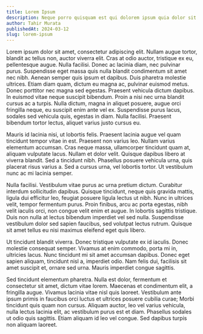 ```yaml
---
title: Lorem Ipsum
description: Neque porro quisquam est qui dolorem ipsum quia dolor sit amet, consectetur, adipisci velit...
author: Tahir Murata
publishedAt: 2024-03-12
slug: lorem-ipsum
---
```


Lorem ipsum dolor sit amet, consectetur adipiscing elit. Nullam augue tortor, blandit ac tellus non, auctor viverra elit. Cras at odio auctor, tristique ex eu, pellentesque augue. Nulla facilisi. Donec ac lacinia diam, nec pulvinar purus. Suspendisse eget massa quis nulla blandit condimentum sit amet nec nibh. Aenean semper quis ipsum et dapibus. Duis pharetra molestie ultrices. Etiam diam quam, dictum eu magna ac, pulvinar euismod metus. Donec porttitor nec magna sed egestas. Praesent vehicula dictum dapibus. In euismod vitae neque suscipit bibendum. Proin a nisi nec urna blandit cursus ac a turpis. Nulla dictum, magna in aliquet posuere, augue orci fringilla neque, eu suscipit enim ante vel ex. Suspendisse purus lacus, sodales sed vehicula quis, egestas in diam. Nulla facilisi. Praesent bibendum tortor lectus, aliquet varius justo cursus eu.

Mauris id lacinia nisi, ut lobortis felis. Praesent lacinia augue vel quam tincidunt tempor vitae in est. Praesent non varius leo. Nullam varius elementum accumsan. Cras neque massa, ullamcorper tincidunt quam at, aliquam vulputate lacus. Nullam et dolor velit. Quisque dapibus libero at viverra blandit. Sed a tincidunt nibh. Phasellus posuere vehicula urna, quis placerat risus varius a. Sed a cursus urna, vel lobortis tortor. Ut vestibulum nunc ac mi lacinia semper.

Nulla facilisi. Vestibulum vitae purus ac urna pretium dictum. Curabitur interdum sollicitudin dapibus. Quisque tincidunt, neque quis gravida mattis, ligula dui efficitur leo, feugiat posuere ligula lectus ut nibh. Nunc in ultrices velit, tempor fermentum purus. Proin finibus, arcu ac porta egestas, nibh velit iaculis orci, non congue velit enim et augue. In lobortis sagittis tristique. Duis non nulla at lectus bibendum imperdiet vel sed nulla. Suspendisse vestibulum dolor sed sapien faucibus, sed volutpat lectus rutrum. Quisque sit amet tellus eu nisi maximus eleifend eget quis libero.

Ut tincidunt blandit viverra. Donec tristique vulputate ex id iaculis. Donec molestie consequat semper. Vivamus at enim commodo, porta mi in, ultricies lacus. Nunc tincidunt mi sit amet accumsan dapibus. Donec eget sapien aliquam, tincidunt nisl a, imperdiet odio. Nam felis dui, facilisis sit amet suscipit et, ornare sed urna. Mauris imperdiet congue sagittis.

Sed tincidunt elementum pharetra. Nulla est dolor, fermentum et consectetur sit amet, dictum vitae lorem. Maecenas et condimentum elit, a fringilla augue. Vivamus lacinia vitae nisl quis laoreet. Vestibulum ante ipsum primis in faucibus orci luctus et ultrices posuere cubilia curae; Morbi tincidunt quis quam non cursus. Aliquam auctor, leo vel varius vehicula, nulla lectus lacinia elit, ac vestibulum purus est et diam. Phasellus sodales ut odio quis sagittis. Etiam aliquam id leo vel congue. Sed dapibus turpis non aliquam laoreet.
